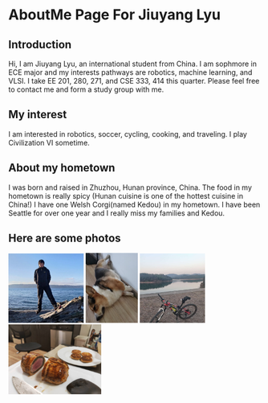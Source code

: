 # AboutMe Page For Jiuyang Lyu

## Introduction

Hi, I am Jiuyang Lyu, an international student from China. I am sophmore in ECE major and my interests pathways are robotics, machine learning, and VLSI. I take EE 201, 280, 271, and CSE 333, 414 this quarter. Please feel free to contact me and form a study group with me.

## My interest

I am interested in robotics, soccer, cycling, cooking, and traveling. I play Civilization VI sometime.

## About my hometown

I was born and raised in Zhuzhou, Hunan province, China. The food in my hometown is really spicy (Hunan cuisine is one of the hottest cuisine in China!) I have one Welsh Corgi(named Kedou) in my hometown. I have been Seattle for over one year and I really miss my families and Kedou.

## Here are some photos

<p float="left">
<img src="./photos/me.jpeg"  width="150">
<img src="./photos/my_dog.jpeg"  width="104">
<img src="./photos/my_bike.jpeg"  width="130">
<img src="./photos/Beef_Wellington.jpeg"  width="185">
</p>
